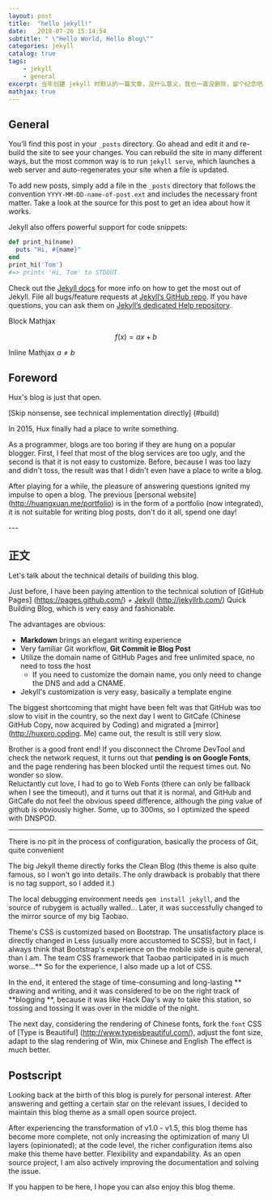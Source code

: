 ```yaml
---
layout: post
title:  "hello jekyll!"
date:   2018-07-26 15:14:54
subtitle: " \"Hello World, Hello Blog\""
categories: jekyll
catalog: true
tags:
    - jekyll
    - general
excerpt: 当年创建 jekyll 时默认的一篇文章，没什么意义，我也一直没删除，留个纪念吧。
mathjax: true
---
```


## General
You’ll find this post in your `_posts` directory. Go ahead and edit it and re-build the site to see your changes. You can rebuild the site in many different ways, but the most common way is to run `jekyll serve`, which launches a web server and auto-regenerates your site when a file is updated.

To add new posts, simply add a file in the `_posts` directory that follows the convention `YYYY-MM-DD-name-of-post.ext` and includes the necessary front matter. Take a look at the source for this post to get an idea about how it works.

Jekyll also offers powerful support for code snippets:

```ruby
def print_hi(name)
  puts "Hi, #{name}"
end
print_hi('Tom')
#=> prints 'Hi, Tom' to STDOUT.
```

Check out the [Jekyll docs][jekyll] for more info on how to get the most out of Jekyll. File all bugs/feature requests at [Jekyll’s GitHub repo][jekyll-gh]. If you have questions, you can ask them on [Jekyll’s dedicated Help repository][jekyll-help].

[jekyll]:      http://jekyllrb.com
[jekyll-gh]:   https://github.com/jekyll/jekyll
[jekyll-help]: https://github.com/jekyll/jekyll-help

Block Mathjax 

$$
f(x) = ax + b
$$

Inline Mathjax $a \neq b$


## Foreword

Hux's blog is just that open.

[Skip nonsense, see technical implementation directly] (#build) 



In 2015, Hux finally had a place to write something.


As a programmer, blogs are too boring if they are hung on a popular blogger. First, I feel that most of the blog services are too ugly, and the second is that it is not easy to customize. Before, because I was too lazy and didn't toss, the result was that I didn't even have a place to write a blog.

After playing for a while, the pleasure of answering questions ignited my impulse to open a blog. The previous [personal website] (http://huangxuan.me/portfolio) is in the form of a portfolio (now integrated), it is not suitable for writing blog posts, don't do it all, spend one day!


<p id = "build"></p>
---

## 正文

Let's talk about the technical details of building this blog.  

Just before, I have been paying attention to the technical solution of [GitHub Pages] (https://pages.github.com/) + [Jekyll] (http://jekyllrb.com/) Quick Building Blog, which is very easy and fashionable.

The advantages are obvious:

* **Markdown** brings an elegant writing experience
* Very familiar Git workflow, **Git Commit ie Blog Post**
* Utilize the domain name of GitHub Pages and free unlimited space, no need to toss the host
	* If you need to customize the domain name, you only need to change the DNS and add a CNAME. 
* Jekyll's customization is very easy, basically a template engine


The biggest shortcoming that might have been felt was that GitHub was too slow to visit in the country, so the next day I went to GitCafe (Chinese GitHub Copy, now acquired by Coding) and migrated a [mirror] (http://huxpro.coding. Me) came out, the result is still very slow.

Brother is a good front end! If you disconnect the Chrome DevTool and check the network request, it turns out that **pending is on Google Fonts**, and the page rendering has been blocked until the request times out. No wonder so slow.  
Reluctantly cut love, I had to go to Web Fonts (there can only be fallback when I see the timeout), and it turns out that it is normal, and GitHub and GitCafe do not feel the obvious speed difference, although the ping value of github is obviously higher. Some, up to 300ms, so I optimized the speed with DNSPOD.



---

There is no pit in the process of configuration, basically the process of Git, quite convenient

The big Jekyll theme directly forks the Clean Blog (this theme is also quite famous, so I won't go into details. The only drawback is probably that there is no tag support, so I added it.)

The local debugging environment needs `gem install jekyll`, and the source of rubygem is actually walled... Later, it was successfully changed to the mirror source of my big Taobao.

Theme's CSS is customized based on Bootstrap. The unsatisfactory place is directly changed in Less (usually more accustomed to SCSS), but in fact, I always think that Bootstrap's experience on the mobile side is quite general, than I am. The team CSS framework that Taobao participated in is much worse...** So for the experience, I also made up a lot of CSS.

In the end, it entered the stage of time-consuming and long-lasting ** drawing and writing, and it was considered to be on the right track of **blogging **, because it was like Hack Day's way to take this station, so tossing and tossing It was over in the middle of the night.

The next day, considering the rendering of Chinese fonts, fork the `font` CSS of [Type is Beautiful] (http://www.typeisbeautiful.com/), adjust the font size, adapt to the slag rendering of Win, mix Chinese and English The effect is much better.


## Postscript

Looking back at the birth of this blog is purely for personal interest. After answering and getting a certain star on the relevant issues, I decided to maintain this blog theme as a small open source project.

After experiencing the transformation of v1.0 - v1.5, this blog theme has become more complete, not only increasing the optimization of many UI layers (opinionated); at the code level, the richer configuration items also make this theme have better. Flexibility and expandability. As an open source project, I am also actively improving the documentation and solving the issue.

If you happen to be here, I hope you can also enjoy this blog theme.
